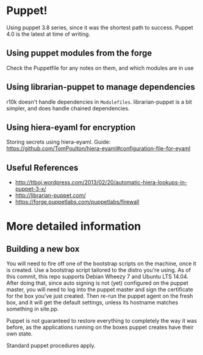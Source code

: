 # Puppet!
Using puppet 3.8 series, since it was the shortest path to success. Puppet 4.0 is the latest at time of writing.

## Using puppet modules from the forge
Check the Puppetfile for any notes on them, and which modules are in use

## Using librarian-puppet to manage dependencies
r10k doesn't handle dependencies in `Modulefiles`. librarian-puppet is a bit simpler, and does handle chained
dependencies.

## Using hiera-eyaml for encryption
Storing secrets using hiera-eyaml. Guide: https://github.com/TomPoulton/hiera-eyaml#configuration-file-for-eyaml

## Useful References
* http://ttboj.wordpress.com/2013/02/20/automatic-hiera-lookups-in-puppet-3-x/
* http://librarian-puppet.com/
* https://forge.puppetlabs.com/puppetlabs/firewall

# More detailed information

## Building a new box
You will need to fire off one of the bootstrap scripts on the machine, once it is created. Use a bootstrap script
tailored to the distro you're using. As of this commit, this repo supports Debian Wheezy 7 and Ubuntu LTS 14.04.
After doing that, since auto signing is not (yet) configured on the puppet master, you will need to log into the puppet 
master and sign the certificate for the box you've just created. Then re-run the puppet agent on the fresh box, and it
will get the default settings, unless its hostname matches something in site.pp.

Puppet is not guaranteed to restore everything to completely the way it was before, as the applications running on the
boxes puppet creates have their own state. 

Standard puppet procedures apply.
